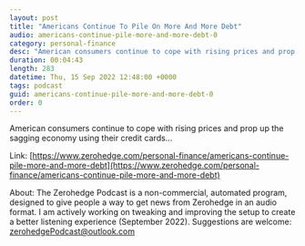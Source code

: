 ```yaml
---
layout: post
title: "Americans Continue To Pile On More And More Debt"
audio: americans-continue-pile-more-and-more-debt-0
category: personal-finance
desc: "American consumers continue to cope with rising prices and prop up the sagging economy using their credit cards..."
duration: 00:04:43
length: 283
datetime: Thu, 15 Sep 2022 12:48:00 +0000
tags: podcast
guid: americans-continue-pile-more-and-more-debt-0
order: 0
---
```

American consumers continue to cope with rising prices and prop up the sagging economy using their credit cards...

Link: [https://www.zerohedge.com/personal-finance/americans-continue-pile-more-and-more-debt](https://www.zerohedge.com/personal-finance/americans-continue-pile-more-and-more-debt)

About: The Zerohedge Podcast is a non-commercial, automated program, designed to give people a way to get news from Zerohedge in an audio format.  I am actively working on tweaking and improving the setup to create a better listening experience (September 2022).  Suggestions are welcome: [zerohedgePodcast@outlook.com](mailto:zerohedgePodcast@outlook.com)